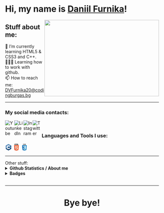 # Hi, my name is [Daniil Furnika](https://github.com/DVFurnika20/)!

<img align="right" height="250" width="375" src="https://c.tenor.com/NOYF3f82b_gAAAAC/programmer.gif" />

## Stuff about me:

🚀   I’m currently learning HTML5 & CSS3 and C++. <br>
👨🏻‍💻   Learning how to work with github. <br>
📫   How to reach me: DVFurnika20@codingburgas.bg <br>

<hr>

### My social media contacts:

<a href ="https://www.youtube.com" ><img align="left" alt="Youtube" width="30px" src="https://upload.wikimedia.org/wikipedia/commons/thumb/7/75/YouTube_social_white_squircle_%282017%29.svg/2048px-YouTube_social_white_squircle_%282017%29.svg.png" /></a>
<a href ="https://www.linkedin.com/" ><img align="left" alt="LinkedIn" width="30px" src="https://upload.wikimedia.org/wikipedia/commons/thumb/e/e9/Linkedin_icon.svg/1024px-Linkedin_icon.svg.png" /></a>
<a href ="https://www.instagram.com/" ><img align="left" alt="Instagram" width="30px" src="https://cdn.worldvectorlogo.com/logos/instagram-5.svg" /></a>
<a href ="https://twitter.com/?lang=eng" ><img align="left" alt="Twitter" width="30px" src="https://upload.wikimedia.org/wikipedia/sco/thumb/9/9f/Twitter_bird_logo_2012.svg/1200px-Twitter_bird_logo_2012.svg.png" /></a>
<br>

### Languages and Tools I use:

<code><img alt="CPP" width="22px" src="https://raw.githubusercontent.com/github/explore/80688e429a7d4ef2fca1e82350fe8e3517d3494d/topics/cpp/cpp.png" ></code>
<code><img alt="HTML5" width="22px" src="https://raw.githubusercontent.com/github/explore/80688e429a7d4ef2fca1e82350fe8e3517d3494d/topics/html/html.png" ></code>
<code><img alt="CSS3" width="22px" src="https://raw.githubusercontent.com/github/explore/80688e429a7d4ef2fca1e82350fe8e3517d3494d/topics/css/css.png" ></code>

<hr>
Other stuff:

<details>	
  <summary><b>Github Statistics / About me</b></summary>

![Grade](https://github-readme-stats.vercel.app/api?username=DVFurnika20&show_icons=true&theme=radical&count_private=true)
![Languages](https://github-readme-stats.vercel.app/api/top-langs/?username=DVFurnika20&show_icons=true&hide_border=true&layout=compact&count_private=true&count_fork=true)
</details>

<details>
  <summary><b>Badges</b></summary>

<code><a href ="https://www.credly.com/earner/earned/badge/e29d4b34-0830-4250-b51c-5c9c3c69300e"><img align="left" alt="HTML5 & CSS3" width="200px" src="https://images.credly.com/size/220x220/images/241488f4-9110-41aa-804e-51a8f8ba430d/MTA-Introduction_to_Programming_Using_HTML_and_CSS-600x600.png" ></a></code>
<code><a href ="https://www.credly.com/earner/earned/badge/02055bf5-c7da-4581-9760-9193fe4056a3"><img align="left" alt="Word Office 2016" width="200px" src="https://images.credly.com/size/680x680/images/fd092703-61db-4e9f-9c7c-2211d44ca87d/MOS_Word.png" ></a></code>
</details> 

<br>
<hr>
<div align="center">

# Bye bye!

</div>
